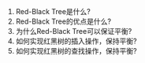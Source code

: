 

1. Red-Black Tree是什么?
2. Red-Black Tree的优点是什么?
3. 为什么Red-Black Tree可以保证平衡?
4. 如何实现红黑树的插入操作，保持平衡?
5. 如何实现红黑树的查找操作，保持平衡?